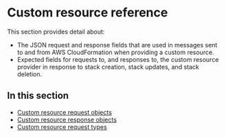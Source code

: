 # Custom resource reference<a name="crpg-ref"></a>

This section provides detail about:
+ The JSON request and response fields that are used in messages sent to and from AWS CloudFormation when providing a custom resource\.
+ Expected fields for requests to, and responses to, the custom resource provider in response to stack creation, stack updates, and stack deletion\.

## In this section<a name="w2ab1c23c23c19b7"></a>
+ [Custom resource request objects](crpg-ref-requests.md)
+ [Custom resource response objects](crpg-ref-responses.md)
+ [Custom resource request types](crpg-ref-requesttypes.md)